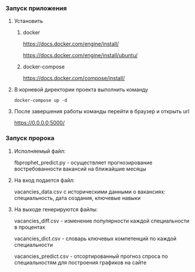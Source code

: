###  Запуск приложения
1. Установить 
    1. docker
    
        https://docs.docker.com/engine/install/

        https://docs.docker.com/engine/install/ubuntu/

    1. docker-compose
        
        https://docs.docker.com/compose/install/

1. В корневой директории проекта выполнить команду
    
    ```
   docker-compose up -d
   ```
   
1. После завершения работы команды перейти в браузер и открыть url

    https://0.0.0.0:5000/ 
    
    
    
### Запуск пророка

1. Исполняемый файл:
   
    fbprophet_predict.py - осуществляет прогнозирование востребованности вакансий на ближайшие месяцы

2. На вход подается файл: 

    vacancies_data.csv с историческими данными о вакансиях: специальность, дата создания, ключевые навыки

4. На выходе генерируются файлы:

    vacancies_diff.csv - изменение популярности каждой специальности в процентах

    vacancies_dict.csv - словарь ключевых компетенций по каждой специальности

    vacancies_predict.csv - отсортированный прогноз спроса по специальностям для построения графиков на сайте